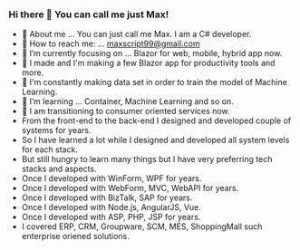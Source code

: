 ### Hi there 👋 You can call me just Max! 

<!--
**ScriptBox99/ScriptBox99** is a ✨ _special_ ✨ repository because its `README.md` (this file) appears on your GitHub profile.

Here are some ideas to get you started:

- 🔭 I’m currently working on ...
- 🌱 I’m currently learning ...
- 👯 I’m looking to collaborate on ...
- 🤔 I’m looking for help with ...
- 💬 Ask me about ...
- 📫 How to reach me: ...
- 😄 Pronouns: ...
- ⚡ Fun fact: ...
-->

- 💬 About me ... You can just call me Max. I am a C# developer. 
- 🌱  How to reach me: ... maxscript99@gmail.com
- 🌱 I’m currently focusing on ... Blazor for web, mobile, hybrid app now.
- 🌱 I made and I'm making a few Blazor app for productivity tools and more.
- 🌱 I'm constantly making data set in order to train the model of Machine Learning.
- 🌱 I’m learning ... Container, Machine Learning and so on.
- 🌱 I am transitioning to consumer oriented services now.
- From the front-end to the back-end I designed and developed couple of systems for years.
- So I have learned a lot while I designed and developed all system levels for each stack.
- But still hungry to learn many things but I have very preferring tech stacks and aspects.
- Once I developed with WinForm, WPF for years.
- Once I developed with WebForm, MVC, WebAPI for years.
- Once I developed with BizTalk, SAP for years.
- Once I developed with Node.js, AngularJS, Vue.
- Once I developed with ASP, PHP, JSP for years.
- I covered ERP, CRM, Groupware, SCM, MES, ShoppingMall such enterprise oriened solutions.

